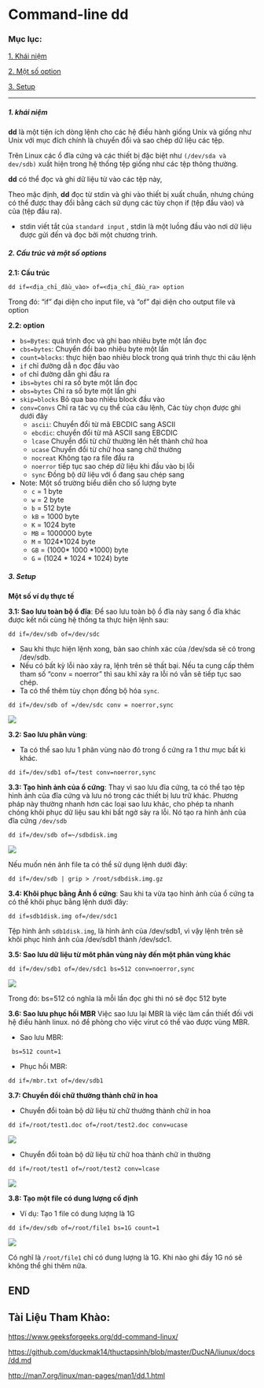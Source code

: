 # Command-line **dd**

### Mục lục:

[1. Khái niệm](#1)

[2. Một số option](#2)

[3. Setup](#3)

-----------------

#####  <a name="1"> 1. khái niệm </a>

**dd** là một tiện ích dòng lệnh cho các hệ điều hành giống Unix và giống như Unix với mục đích chính là chuyển đổi và sao chép dữ liệu các tệp.

Trên Linux các ổ đĩa cứng và các thiết bị đặc biệt như ``(/dev/sda và dev/sdb)`` xuất hiện trong hệ thống tệp giống như các tệp thông thường.

**dd** có thể đọc và ghi dữ liệu từ vào các tệp này,

Theo mặc định, **dd** đọc từ stdin và ghi vào thiết bị xuất chuẩn, nhưng chúng có thể được thay đổi bằng cách sử dụng các tùy chọn if (tệp đầu vào) và của (tệp đầu ra).
- stdin viết tắt của ``standard input`` , stdin là một luồng đầu vào nơi dữ liệu được gửi đến và đọc bởi một chương trình.

##### <a name="2"> 2. Cấu trúc và một số options </a> 
**2.1: Cấu trúc**
```
dd if=<địa_chỉ_đầu_vào> of=<địa_chỉ_đầu_ra> option
```

Trong đó: “if” đại diện cho input file, và “of” đại diện cho output file  và option

**2.2: option**

- ``bs=Bytes``: quá trình đọc và ghi bao nhiêu byte một lần đọc
- ``cbs=bytes``: Chuyển đổi bao nhiêu byte một lần
- ``count=blocks``: thực hiện bao nhiêu block trong quá trình thực thi câu lệnh
- ``if`` chỉ đường dẫ n đọc đầu vào
- ``of`` chỉ đường dẫn ghi đầu ra
- ``ibs=bytes`` chỉ ra số byte một lần đọc
- ``obs=bytes`` Chỉ ra số byte một lần ghi
- ``skip=blocks`` Bỏ qua bao nhiêu block đầu vào
- ``conv=Convs`` Chỉ ra tác vụ cụ thể của câu lệnh, Các tùy chọn được ghi dưới đây
  - ``ascii``: Chuyển đổi từ mã EBCDIC sang ASCII
  - ``ebcdic``: chuyển đổi từ mã ASCII sang EBCDIC
  - ``lcase`` Chuyển đổi từ chữ thường lên hết thành chứ hoa
  - ``ucase`` Chuyển đổi từ chữ hoa sang chữ thường
  - ``nocreat`` Không tạo ra file đầu ra
  - ``noerror`` tiếp tục sao chép dữ liệu khi đầu vào bị lỗi
  - ``sync`` Đồng bộ dữ liệu với ổ đang sau chép sang
- Note: Một số trường biểu diễn cho số lượng byte
  - ``c`` = 1 byte
  - ``w`` = 2 byte
  - ``b`` = 512 byte
  - ``kB`` = 1000 byte
  - ``K`` = 1024 byte
  - ``MB`` = 1000000 byte
  - ``M`` = 1024*1024 byte
  - ``GB`` = (1000* 1000 *1000) byte
  - ``G`` = (1024 * 1024 * 1024) byte

##### <a name="3"> 3. Setup </a>
**Một số ví dụ thực tế**

**3.1: Sao lưu toàn bộ ổ đĩa**: Để sao lưu toàn bộ ổ đĩa này sang ổ đĩa khác được kết nối cùng hệ thống ta thực hiện lệnh sau:

```
dd if=/dev/sdb of=/dev/sdc
```

- Sau khi thực hiện lệnh xong, bản sao chính xác của /dev/sda sẽ có trong /dev/sdb.
- Nếu có bất kỳ lỗi nào xảy ra, lệnh trên sẽ thất bại. Nếu ta cung cấp thêm tham số “conv = noerror” thì sau khỉ xảy ra lỗi nó vẫn sẽ tiếp tục sao chép.
- Ta có thể thêm tùy chọn đồng bộ hóa ``sync``.

```
dd if=/dev/sdb of =/dev/sdc conv = noerror,sync
```

![](https://i.imgur.com/bnjcqEY.png)

**3.2: Sao lưu phân vùng**: 
- Ta có thể sao lưu 1 phân vùng nào đó trong ổ cứng ra 1 thư mục bất kì khác.
```
dd if=/dev/sdb1 of=/test conv=noerror,sync
```

**3.3: Tạo hình ảnh của ổ cứng**: Thay vì sao lưu đĩa cứng, ta có thể tạo tệp hình ảnh của đĩa cứng và lưu nó trong các thiết bị lưu trữ khác. Phương pháp này thường nhanh hơn các loại sao lưu khác, cho phép ta nhanh chóng khôi phục dữ liệu sau khi bất ngờ sảy ra lỗi. Nó tạo ra hình ảnh của đĩa cứng ``/dev/sdb``

```
dd if=/dev/sdb of=~/sdbdisk.img
```

![](https://i.imgur.com/B37CvT3.png)

Nếu muốn nén ảnh file ta có thể sử dụng lệnh dưới đây:

```
dd if=/dev/sdb | grip > /root/sdbdisk.img.gz
```

**3.4: Khôi phục bằng Ảnh ổ cứng**:  Sau khi ta vừa tạo hình ảnh của ổ cứng ta có thể khôi phục bằng lệnh dưới đây:
```
dd if=sdb1disk.img of=/dev/sdc1
```

Tệp hình ảnh ``sdb1disk.img``, là hình ảnh của /dev/sdb1, vì vậy lệnh trên sẽ khôi phục hình ảnh của /dev/sdb1 thành /dev/sdc1.

**3.5: Sao lưu dữ liệu từ môt phân vùng này đến một phân vùng khác**

```
dd if=/dev/sdb1 of=/dev/sdc1 bs=512 conv=noerror,sync
```

![](https://i.imgur.com/88E4i9K.png)

Trong đó: bs=512 có nghĩa là mỗi lần đọc ghi thì nó sẽ đọc 512 byte

**3.6: Sao lưu phục hồi MBR**
Việc sao lưu lại MBR là việc làm cần thiết đối với hệ điều hành linux. nó đề phòng cho việc virut có thể vào được vùng MBR.

- Sao lưu MBR:

```
 bs=512 count=1
```

- Phục hồi MBR:

```
dd if=/mbr.txt of=/dev/sdb1
```

**3.7: Chuyển đổi chữ thường thành chữ in hoa**

- Chuyển đổi toàn bộ dữ liệu từ chữ thường thành chữ in hoa

```
dd if=/root/test1.doc of=/root/test2.doc conv=ucase
```

![](https://i.imgur.com/Rl8NjUd.png)

- Chuyển đổi toàn bộ dữ liệu từ chữ hoa thành chữ in thường

```
dd if=/root/test1 of=/root/test2 conv=lcase
```

![](https://i.imgur.com/PnWeAbJ.png)

**3.8: Tạo một file có dung lượng cố định**

- Ví dụ: Tạo 1 file có dung lượng là 1G

```
dd if=/dev/sdb of=/root/file1 bs=1G count=1 
```

![](https://i.imgur.com/PO0z5G5.png)

Có nghĩ là ``/root/file1`` chỉ có dung lượng là 1G. Khi nào ghi đầy 1G nó sẽ không thể ghi thêm nữa.

## END

## Tài Liệu Tham Khào:

https://www.geeksforgeeks.org/dd-command-linux/

https://github.com/duckmak14/thuctapsinh/blob/master/DucNA/liunux/docs/dd.md

http://man7.org/linux/man-pages/man1/dd.1.html